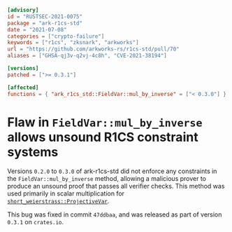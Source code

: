 ```toml
[advisory]
id = "RUSTSEC-2021-0075"
package = "ark-r1cs-std"
date = "2021-07-08"
categories = ["crypto-failure"]
keywords = ["r1cs", "zksnark", "arkworks"]
url = "https://github.com/arkworks-rs/r1cs-std/pull/70"
aliases = ["GHSA-qj3v-q2vj-4c8h", "CVE-2021-38194"]

[versions]
patched = [">= 0.3.1"]

[affected]
functions = { "ark_r1cs_std::FieldVar::mul_by_inverse" = ["< 0.3.0"] }
```

# Flaw in `FieldVar::mul_by_inverse` allows unsound R1CS constraint systems

Versions `0.2.0` to `0.3.0` of ark-r1cs-std did not enforce any constraints in the `FieldVar::mul_by_inverse` method, allowing a malicious prover to produce an unsound proof that passes all verifier checks.
This method was used primarily in scalar multiplication for [`short_weierstrass::ProjectiveVar`](https://docs.rs/ark-r1cs-std/0.3.0/ark_r1cs_std/groups/curves/short_weierstrass/struct.ProjectiveVar.html).

This bug was fixed in commit `47ddbaa`, and was released as part of version `0.3.1` on `crates.io`.
